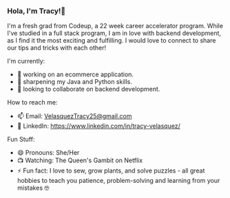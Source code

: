 ### Hola, I'm Tracy!👋

I'm a fresh grad from Codeup, a 22 week career accelerator program. While I've studied in a full stack program, I am in love with backend development, as I find it the most exciting and fulfilling. I would love to connect to share our tips and tricks with each other!

I'm currently:
- 🔭 working on an ecommerce application.
- 🌱 sharpening my Java and Python skills.
- 👯 looking to collaborate on backend development.

How to reach me:
- 📫 Email: VelasquezTracy25@gmail.com
- 🤝 LinkedIn: https://www.linkedin.com/in/tracy-velasquez/

Fun Stuff:
- 😄 Pronouns: She/Her
- 📺 Watching: The Queen's Gambit on Netflix
- ⚡ Fun fact: I love to sew, grow plants, and solve puzzles - all great hobbies to teach you patience, problem-solving and learning from your mistakes 🤓

<!--
**VelasquezTracy25/velasqueztracy25** is a ✨ _special_ ✨ repository because its `README.md` (this file) appears on your GitHub profile.

Here are some ideas to get you started:


-->
